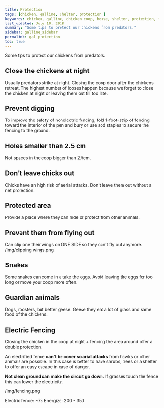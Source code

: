 ```yaml
---
title: Protection
tags: [chicken, galline, shelter, protection ]
keywords: chicken, galline, chicken coop, house, shelter, protection, fencing
last_updated: July 10, 2018
summary: "Some tips to protect our chickens from predators."
sidebar: galline_sidebar
permalink: gal_protection
toc: true
---
```

Some tips to protect our chickens from predators.

## Close the chickens at night
Usually predators strike at night. Closing the coop door after the chickens retreat.
The highest number of looses happen because we forget to close the chicken at night or leaving them out till too late.

## Prevent digging
To improve the safety of nonelectric fencing, fold 1-foot-strip of fencing toward the interior of the pen and bury or use sod staples to secure the fencing to the ground.

## Holes smaller than 2.5 cm
Not spaces in the coop bigger than 2.5cm.

## Don't leave chicks out
Chicks have an high risk of aerial attacks. Don't leave them out  without a net protection.

## Protected area
Provide a place where they can hide or protect from other animals.

## Prevent them from flying out
Can clip one their wings on ONE SIDE so they can't fly out anymore.
/img/clipping wings.png
 
## Snakes
Some snakes can come in a take the eggs. Avoid leaving the eggs for too long or move your coop more often.

## Guardian animals
Dogs, roosters, but better geese. Geese they eat a lot of grass and same food of the chickens.

## Electric Fencing
Closing the chicken in the coop at night + fencing the area around offer a double protection. 

An electrified fence **can't be cover so arial attacks** from hawks or other animals are possible. In this case is better to have shrubs, trees or a shelter to offer an easy escape in case of danger.

**Not clean ground can make the circuit go down.**
If grasses touch the fence this can lower the electricity.

/img/fencing.png

Electric fence: ~75
Energize: 200 - 350
